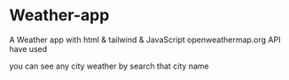 # Weather-app

A Weather app with html & tailwind & JavaScript
openweathermap.org API have used

you can see any city weather by search that city name
